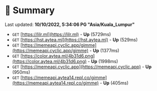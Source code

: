 # 📖 Summary
Last updated: **10/10/2022, 5:34:06 PG "Asia/Kuala_Lumpur"**

- `GET` [https://lilr.ml](https://lilr.ml) - **Up** (5729ms)
- `GET` [https://hst.aytea.ml](https://hst.aytea.ml) - **Up** (529ms)
- `GET` [https://memeapi.cyclic.app/gimme](https://memeapi.cyclic.app/gimme) - **Up** (1377ms)
- `GET` [https://color.aytea.ml/4b31d6.png](https://color.aytea.ml/4b31d6.png) - **Up** (1998ms)
- `GET` [https://memeapi.cyclic.app](https://memeapi.cyclic.app) - **Up** (950ms)
- `GET` [https://memeapi.aytea14.repl.co/gimme](https://memeapi.aytea14.repl.co/gimme) - **Up** (405ms)
